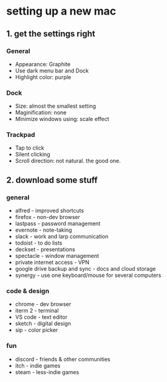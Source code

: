 # setting up a new mac

## 1. get the settings right
### General
- Appearance: Graphite
- Use dark menu bar and Dock
- Highlight color: purple
### Dock
- Size: almost the smallest setting
- Maginification: none
- Minimize windows using: scale effect
### Trackpad
- Tap to click
- Silent clicking
- Scroll direction: not natural. the good one.
## 2. download some stuff
### general
* alfred - improved shortcuts
* firefox - non-dev browser
* lastpass - password management
* evernote - note-taking
* slack - work and larp communication
* todoist - to do lists
* deckset - presentations
* spectacle - window management
* private internet access - VPN
* google drive backup and sync - docs and cloud storage
* synergy - use one keyboard/mouse for several computers
### code & design
* chrome - dev browser
* iterm 2 - terminal
* VS code - text editor
* sketch - digital design
* sip - color picker
### fun
* discord - friends & other communities
* itch - indie games
* steam - less-indie games
